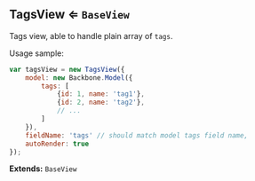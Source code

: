 <a name="module_TagsView"></a>
## TagsView ⇐ <code>BaseView</code>
Tags view, able to handle plain array of `tags`.

Usage sample:
```javascript
var tagsView = new TagsView({
    model: new Backbone.Model({
        tags: [
            {id: 1, name: 'tag1'},
            {id: 2, name: 'tag2'},
            // ...
        ]
    }),
    fieldName: 'tags' // should match model tags field name,
    autoRender: true
});
```

**Extends:** <code>BaseView</code>  
